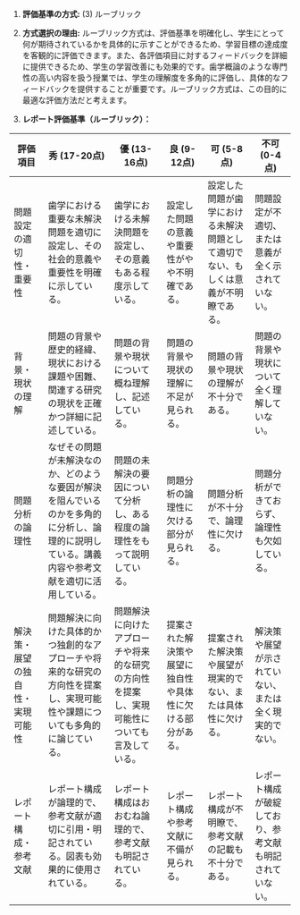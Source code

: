 1. **評価基準の方式:** (3) ルーブリック

2. **方式選択の理由:** ルーブリック方式は、評価基準を明確化し、学生にとって何が期待されているかを具体的に示すことができるため、学習目標の達成度を客観的に評価できます。また、各評価項目に対するフィードバックを詳細に提供できるため、学生の学習改善にも効果的です。歯学概論のような専門性の高い内容を扱う授業では、学生の理解度を多角的に評価し、具体的なフィードバックを提供することが重要です。ルーブリック方式は、この目的に最適な評価方法だと考えます。

3. **レポート評価基準（ルーブリック）：**

| 評価項目 | 秀 (17-20点) | 優 (13-16点) | 良 (9-12点) | 可 (5-8点) | 不可 (0-4点) |
|---|---|---|---|---|---|
| 問題設定の適切性・重要性 | 歯学における重要な未解決問題を適切に設定し、その社会的意義や重要性を明確に示している。 | 歯学における未解決問題を設定し、その意義もある程度示している。 | 設定した問題の意義や重要性がやや不明確である。 | 設定した問題が歯学における未解決問題として適切でない、もしくは意義が不明瞭である。 | 問題設定が不適切、または意義が全く示されていない。 |
| 背景・現状の理解 | 問題の背景や歴史的経緯、現状における課題や困難、関連する研究の現状を正確かつ詳細に記述している。 | 問題の背景や現状について概ね理解し、記述している。 | 問題の背景や現状の理解に不足が見られる。 | 問題の背景や現状の理解が不十分である。 | 問題の背景や現状について全く理解していない。 |
| 問題分析の論理性 | なぜその問題が未解決なのか、どのような要因が解決を阻んでいるのかを多角的に分析し、論理的に説明している。講義内容や参考文献を適切に活用している。 | 問題の未解決の要因について分析し、ある程度の論理性をもって説明している。 | 問題分析の論理性に欠ける部分が見られる。 | 問題分析が不十分で、論理性に欠ける。 | 問題分析ができておらず、論理性も欠如している。 |
| 解決策・展望の独自性・実現可能性 | 問題解決に向けた具体的かつ独創的なアプローチや将来的な研究の方向性を提案し、実現可能性や課題についても多角的に論じている。 | 問題解決に向けたアプローチや将来的な研究の方向性を提案し、実現可能性についても言及している。 | 提案された解決策や展望に独自性や具体性に欠ける部分がある。 | 提案された解決策や展望が現実的でない、または具体性に欠ける。 | 解決策や展望が示されていない、または全く現実的でない。 |
| レポート構成・参考文献 | レポート構成が論理的で、参考文献が適切に引用・明記されている。図表も効果的に使用されている。 | レポート構成はおおむね論理的で、参考文献も明記されている。 | レポート構成や参考文献に不備が見られる。 | レポート構成が不明瞭で、参考文献の記載も不十分である。 | レポート構成が破綻しており、参考文献も明記されていない。 |
